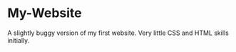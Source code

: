 # My-Website
A slightly buggy version of my first website. Very little CSS and HTML skills initially.
